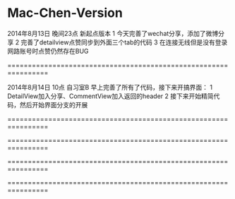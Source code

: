 Mac-Chen-Version
================================================================

2014年8月13日 晚间23点 新起点版本
1 今天完善了wechat分享，添加了微博分享
2 完善了detailview点赞同步到外面三个tab的代码
3 在连接无线但是没有登录网路账号时点赞仍然存在BUG

================================================================

2014年8月14日 10点 自习室B
早上完善了所有了代码，接下来开搞界面：
1  DetailView加入分享、CommentView加入返回的header
2  接下来开始精简代码，然后开始界面分支的开展

================================================================




================================================================




================================================================




================================================================


